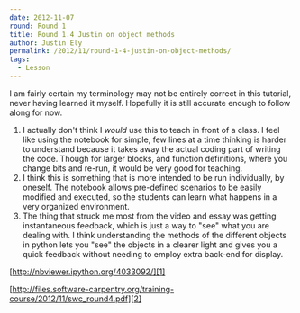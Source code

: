 ```yaml
---
date: 2012-11-07
round: Round 1
title: Round 1.4 Justin on object methods
author: Justin Ely
permalink: /2012/11/round-1-4-justin-on-object-methods/
tags:
  - Lesson
---
```

I am fairly certain my terminology may not be entirely correct in this tutorial, never having learned it myself. Hopefully it is still accurate enough to follow along for now.

1.  I actually don't think I *would* use this to teach in front of a class. I feel like using the notebook for simple, few lines at a time thinking is harder to understand because it takes away the actual coding part of writing the code. Though for larger blocks, and function definitions, where you change bits and re-run, it would be very good for teaching.
2.  I think this is something that is more intended to be run individually, by oneself. The notebook allows pre-defined scenarios to be easily modified and executed, so the students can learn what happens in a very organized environment.
3.  The thing that struck me most from the video and essay was getting instantaneous feedback, which is just a way to "see" what you are dealing with. I think understanding the methods of the different objects in python lets you "see" the objects in a clearer light and gives you a quick feedback without needing to employ extra back-end for display.

[http://nbviewer.ipython.org/4033092/][1]

[http://files.software-carpentry.org/training-course/2012/11/swc_round4.pdf][2]

 [1]: http://nbviewer.ipython.org/4033092/ "notebook"
 [2]: http://files.software-carpentry.org/training-course/2012/11/swc_round4.pdf "concept map"
